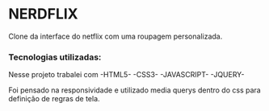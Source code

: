 # NERDFLIX
Clone da interface do netflix com uma roupagem personalizada.

### Tecnologias utilizadas: 
Nesse projeto trabalei com -HTML5- -CSS3- -JAVASCRIPT- -JQUERY-

Foi pensado na responsividade e utilizado media querys dentro do css para definição de regras de tela.
